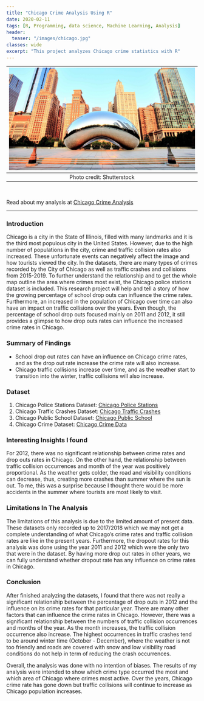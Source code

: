 ```yaml
---
title: "Chicago Crime Analysis Using R"
date: 2020-02-11
tags: [R, Programming, data science, Machine Learning, Analysis]
header:
  teaser: "/images/chicago.jpg"
classes: wide
excerpt: "This project analyzes Chicago crime statistics with R"
---
```

| ![PNG](/images/chicago.jpg)| 
|:--:| 
| Photo credit: Shutterstock |  

<br>

Read about my analysis at [Chicago Crime Analysis](https://nbviewer.jupyter.org/github/thanhnguyenduong/thanhnguyenduong.github.io/blob/master/PDFs/Chicago%20Crime%20Analysis_Thanh%20Nguyen-Duong.pdf)  
**********************************

### Introduction
Chicago is a city in the State of Illinois, filled with many landmarks and it is the third most populous city in the United States. However, due
to the high number of populations in the city, crime and traffic collision rates also increased. These unfortunate events can negatively affect
the image and how tourists viewed the city. In the datasets, there are many types of crimes recorded by the City of Chicago as well as traffic
crashes and collisions from 2015-2019. To further understand the relationship and to get the whole map outline the area where crimes most
exist, the Chicago police stations dataset is included.
This research project will help and tell a story of how the growing percentage of school drop outs can influence the crime rates.
Furthermore, an increased in the population of Chicago over time can also have an impact on traffic collisions over the years. Even though,
the percentage of school drop outs focused mainly on 2011 and 2012, it still provides a glimpse to how drop outs rates can influence the
increased crime rates in Chicago.

### Summary of Findings
* School drop out rates can have an influence on Chicago crime rates, and as the drop out rate increase the crime rate will also increase.  
* Chicago traffic collisions increase over time, and as the weather start to transition into the winter, traffic collisions will also increase.  

### Dataset
 1. Chicago Police Stations Dataset: [Chicago Police Stations](https://www.kaggle.com/chicago/chicago-police-stations)  
 2. Chicago Traffic Crashes Dataset: [Chicago Traffic Crashes](https://www.kaggle.com/isadoraamorim/trafficcrasheschicago)  
 3. Chicago Public School Dataset:   [Chicago Public School](https://www.kaggle.com/chicago/chicago-public-schools-data)  
 4. Chicago Crime Dataset:           [Chicago Crime Data](https://www.kaggle.com/mpastore/chicago-crime-data)  

### Interesting Insights I found
For 2012, there was no significant relationship between crime rates and drop outs rates in Chicago. On the other hand, the relationship
between traffic collision occurrences and month of the year was positively proportional. As the weather gets colder, the road and visibility
conditions can decrease, thus, creating more crashes than summer where the sun is out. To me, this was a surprise because I thought
there would be more accidents in the summer where tourists are most likely to visit.

### Limitations In The Analysis
The limitations of this analysis is due to the limited amount of present data. These datasets only recorded up to 2017/2018 which we may
not get a complete understanding of what Chicago’s crime rates and traffic collision rates are like in the present years. Furthermore, the
dropout rates for this analysis was done using the year 2011 and 2012 which were the only two that were in the dataset. By having more drop out rates in other
years, we can fully understand whether dropout rate has any influence on crime rates in Chicago.

### Conclusion
After finished analyzing the datasets, I found that there was not really a significant relationship between the percentage of drop outs in 2012
and the influence on its crime rates for that particular year. There are many other factors that can influence the crime rates in Chicago.
However, there was a significant relationship between the numbers of traffic collision occurrences and months of the year. As the month
increases, the traffic collision occurrence also increase. The highest occurrences in traffic crashes tend to be around winter time (October -
December), where the weather is not too friendly and roads are covered with snow and low visibility road conditions do not help in term of
reducing the crash occurrences.

Overall, the analysis was done with no intention of biases. The results of my analysis were intended to show which crime type occurred the most
and which area of Chicago where crimes most active. Over the years, Chicago crime rate has gone down but traffic collisions will continue
to increase as Chicago population increases.


